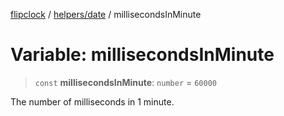 [flipclock](../../../index.md) / [helpers/date](../index.md) / millisecondsInMinute

# Variable: millisecondsInMinute

> `const` **millisecondsInMinute**: `number` = `60000`

The number of milliseconds in 1 minute.
